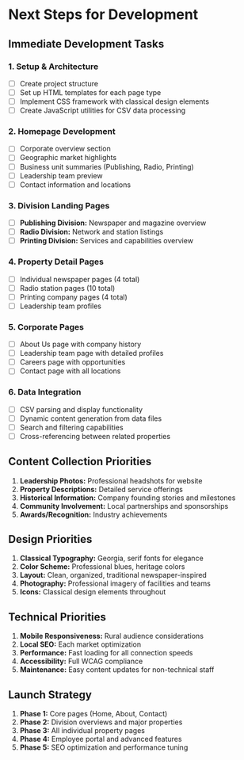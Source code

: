 # Next Steps for Development

## Immediate Development Tasks

### 1. Setup & Architecture
- [ ] Create project structure
- [ ] Set up HTML templates for each page type
- [ ] Implement CSS framework with classical design elements
- [ ] Create JavaScript utilities for CSV data processing

### 2. Homepage Development
- [ ] Corporate overview section
- [ ] Geographic market highlights
- [ ] Business unit summaries (Publishing, Radio, Printing)
- [ ] Leadership team preview
- [ ] Contact information and locations

### 3. Division Landing Pages
- [ ] **Publishing Division:** Newspaper and magazine overview
- [ ] **Radio Division:** Network and station listings
- [ ] **Printing Division:** Services and capabilities overview

### 4. Property Detail Pages
- [ ] Individual newspaper pages (4 total)
- [ ] Radio station pages (10 total)
- [ ] Printing company pages (4 total)
- [ ] Leadership team profiles

### 5. Corporate Pages
- [ ] About Us page with company history
- [ ] Leadership team page with detailed profiles
- [ ] Careers page with opportunities
- [ ] Contact page with all locations

### 6. Data Integration
- [ ] CSV parsing and display functionality
- [ ] Dynamic content generation from data files
- [ ] Search and filtering capabilities
- [ ] Cross-referencing between related properties

## Content Collection Priorities
1. **Leadership Photos:** Professional headshots for website
2. **Property Descriptions:** Detailed service offerings
3. **Historical Information:** Company founding stories and milestones
4. **Community Involvement:** Local partnerships and sponsorships
5. **Awards/Recognition:** Industry achievements

## Design Priorities
1. **Classical Typography:** Georgia, serif fonts for elegance
2. **Color Scheme:** Professional blues, heritage colors
3. **Layout:** Clean, organized, traditional newspaper-inspired
4. **Photography:** Professional imagery of facilities and teams
5. **Icons:** Classical design elements throughout

## Technical Priorities
1. **Mobile Responsiveness:** Rural audience considerations
2. **Local SEO:** Each market optimization
3. **Performance:** Fast loading for all connection speeds
4. **Accessibility:** Full WCAG compliance
5. **Maintenance:** Easy content updates for non-technical staff

## Launch Strategy
1. **Phase 1:** Core pages (Home, About, Contact)
2. **Phase 2:** Division overviews and major properties
3. **Phase 3:** All individual property pages
4. **Phase 4:** Employee portal and advanced features
5. **Phase 5:** SEO optimization and performance tuning